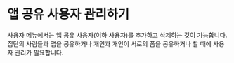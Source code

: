 # 앱 공유 사용자 관리하기
사용자 메뉴에서는 앱 공유 사용자(이하 사용자)를 추가하고 삭제하는 것이 가능합니다. 집단의 사람들과 앱을 공유하거나 개인과 개인이 서로의 폼을 공유하거나 할 때에 사용자 관리가 필요합니다.